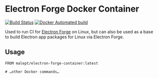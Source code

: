 # Electron Forge Docker Container

[![Build Status](https://travis-ci.org/electron-userland/electron-forge-container.svg?branch=master)](https://travis-ci.org/electron-userland/electron-forge-container)
[![Docker Automated build](https://img.shields.io/docker/automated/malept/electron-forge.svg)](https://hub.docker.com/r/malept/electron-forge-container/)

Used to run CI for [Electron Forge](https://github.com/electron-userland/electron-forge) on Linux,
but can also be used as a base to build Electron app packages for Linux via Electron Forge.

## Usage

```docker
FROM malept/electron-forge-container:latest

# …other Docker commands…
```
